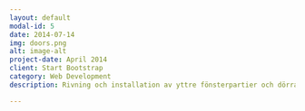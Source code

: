 ```yaml
---
layout: default
modal-id: 5
date: 2014-07-14
img: doors.png
alt: image-alt
project-date: April 2014
client: Start Bootstrap
category: Web Development
description: Rivning och installation av yttre fönsterpartier och dörrar.

---
```

